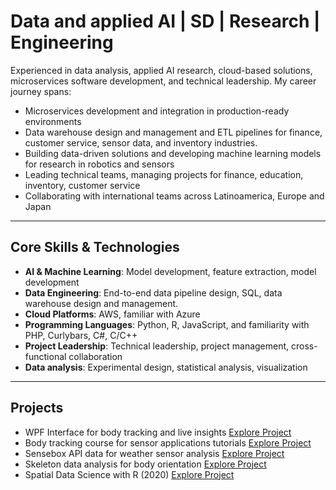 # Data and applied AI | SD | Research | Engineering

Experienced in data analysis, applied AI research, cloud-based solutions, microservices software development, and technical leadership. My career journey spans:

- Microservices development and integration in production-ready environments
- Data warehouse design and management and ETL pipelines for finance, customer service, sensor data, and inventory industries.
- Building data-driven solutions and developing machine learning models for research in robotics and sensors
- Leading technical teams, managing projects for finance, education, inventory, customer service
- Collaborating with international teams across Latinoamerica, Europe and Japan

---

## Core Skills & Technologies

- **AI & Machine Learning**: Model development, feature extraction, model development
- **Data Engineering**: End-to-end data pipeline design, SQL, data warehouse design and management.
- **Cloud Platforms**: AWS, familiar with Azure
- **Programming Languages**: Python, R, JavaScript, and familiarity with PHP, Curlybars, C#, C/C++
- **Project Leadership**: Technical leadership, project management, cross-functional collaboration
- **Data analysis**: Experimental design, statistical analysis, visualization

---

## Projects
- WPF Interface for body tracking and live insights [Explore Project](https://github.com/violetasdev/catkInterface)
- Body tracking course for sensor applications tutorials [Explore Project](https://github.com/violetasdev/bodytrackingdepth_course)
- Sensebox API data for weather sensor analysis [Explore Project](https://github.com/violetasdev/projects_overview/blob/master/sensebox/Sensebox_PartA.ipynb)
- Skeleton data analysis for body orientation [Explore Project](https://github.com/violetasdev/bodyorientation_example)
- Spatial Data Science with R (2020) [Explore Project](https://github.com/violetasdev/SDR_geotech)
